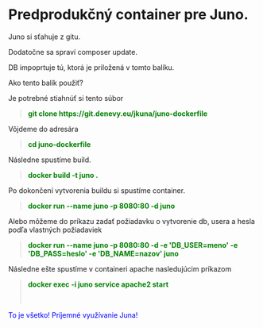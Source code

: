 <h1><strong>Predprodukčn&yacute; container pre Juno.</strong></h1>
<p>Juno si sťahuje z gitu.</p>
<p>Dodatočne sa sprav&iacute; composer update.</p>
<p>DB impoprtuje t&uacute;, ktor&aacute; je priložen&aacute; v tomto bal&iacute;ku.</p>
<p>Ako tento bal&iacute;k použiť?</p>
<p>Je potrebn&eacute; stiahn&uacute;ť si tento s&uacute;bor</p>
<blockquote>
<p><strong><span style="color: #008000;">git clone https://git.denevy.eu/jkuna/juno-dockerfile</span></strong></p>
</blockquote>
<p>V&ocirc;jdeme do adres&aacute;ra</p>
<blockquote>
<p><strong><span style="color: #008000;">cd juno-dockerfile</span></strong></p>
</blockquote>
<p>N&aacute;sledne spust&iacute;me build.</p>
<blockquote>
<p><strong><span style="color: #008000;">docker build -t juno .</span></strong></p>
</blockquote>
<p>Po dokončen&iacute; vytvorenia buildu si spust&iacute;me container.</p>
<blockquote>
<p><strong><span style="color: #008000;">docker run --name juno -p 8080:80 -d juno</span></strong></p>
</blockquote>
<p>Alebo m&ocirc;žeme do pr&iacute;kazu zadať požiadavku o vytvorenie db, usera a hesla podľa vlastn&yacute;ch požiadaviek</p>
<blockquote>
<p><strong><span style="color: #008000;">docker run --name juno -p 8080:80 -d -e 'DB_USER=meno' -e 'DB_PASS=heslo' -e 'DB_NAME=nazov' juno</span></strong></p>
</blockquote>
<p>N&aacute;sledne e&scaron;te spust&iacute;me v containeri apache nasleduj&uacute;cim pr&iacute;kazom</p>
<blockquote>
<p><span style="color: #008000;"><strong>docker exec -i juno service apache2 start</strong></span></p>
<p>&nbsp;</p>
</blockquote>
<p><span style="color: #0000ff;">To je v&scaron;etko! Pr&iacute;jemn&eacute; využ&iacute;vanie Juna!<br /></span></p>
